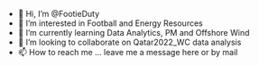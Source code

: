 - 👋 Hi, I’m @FootieDuty
- 👀 I’m interested in Football and Energy Resources
- 🌱 I’m currently learning Data Analytics, PM and Offshore Wind
- 💞️ I’m looking to collaborate on Qatar2022_WC data analysis
- 📫 How to reach me ... leave me a message here or by mail

<!---
FootieDuty/FootieDuty is a ✨ special ✨ repository because its `README.md` (this file) appears on your GitHub profile.
You can click the Preview link to take a look at your changes.
--->
